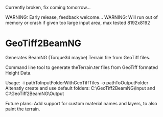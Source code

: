 Currently broken, fix coming tomorrow...

WARNING: Early release, feedback welcome...
WARNING: Will run out of memory or crash if given too large input area, max tested 8192x8192

# GeoTiff2BeamNG
Generates BeamNG (Torque3d maybe) Terrain file from GeoTiff files.

Command line tool to generate theTerrain.ter files from GeoTiff formated Height Data.

Usage: -i pathToInputFolderWithGeoTiffTiles -o pathToOutputFolder
Altenatly create and use default folders: C:\GeoTiff2BeamNG\Input and C:\GeoTiff2BeamNG\Output



Future plans:
Add support for custom material names and layers, to also paint the terrain.
